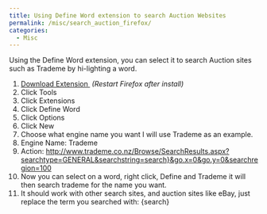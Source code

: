 ```yaml
---
title: Using Define Word extension to search Auction Websites
permalink: /misc/search_auction_firefox/
categories:
  - Misc
---
```

Using the Define Word extension, you can select it to search Auction sites such as Trademe by hi-lighting a word.

  1. <a href="https://addons.mozilla.org/en-US/firefox/addon/define-word/" target="_blank">Download Extension </a> _(Restart Firefox after install)_
  2. Click Tools
  3. Click Extensions
  4. Click Define Word
  5. Click Options
  6. Click New
  7. Choose what engine name you want I will use Trademe as an example.
  8. Engine Name: Trademe
  9. Action: http://www.trademe.co.nz/Browse/SearchResults.aspx?searchtype=GENERAL&searchstring=search}&go.x=0&go.y=0&searchregion=100
 10. Now you can select on a word, right click, Define and Trademe it will then search trademe for the name you want.
 11. It should work with other search sites, and auction sites like eBay, just replace the term you searched with: {search}
